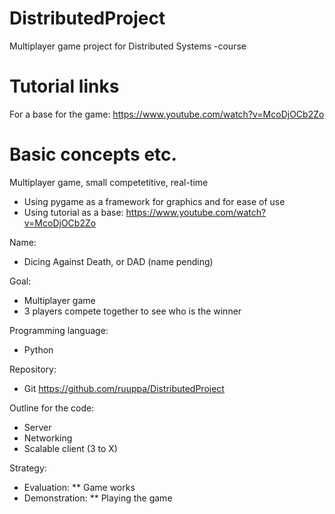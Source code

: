 # DistributedProject
Multiplayer game project for Distributed Systems -course


# Tutorial links
For a base for the game: https://www.youtube.com/watch?v=McoDjOCb2Zo

# Basic concepts etc.
Multiplayer game, small competetitive, real-time
* Using pygame as a framework for graphics and for ease of use
* Using tutorial as a base:
	https://www.youtube.com/watch?v=McoDjOCb2Zo
	
	
Name:
* Dicing Against Death, or DAD (name pending)
	
Goal:
* Multiplayer game
* 3 players compete together to see who is the winner
	
Programming language:
* Python

Repository:
* Git
https://github.com/ruuppa/DistributedProject

Outline for the code:
* Server
* Networking
* Scalable client (3 to X)

Strategy:
* Evaluation:
	** Game works
* Demonstration:
	** Playing the game
